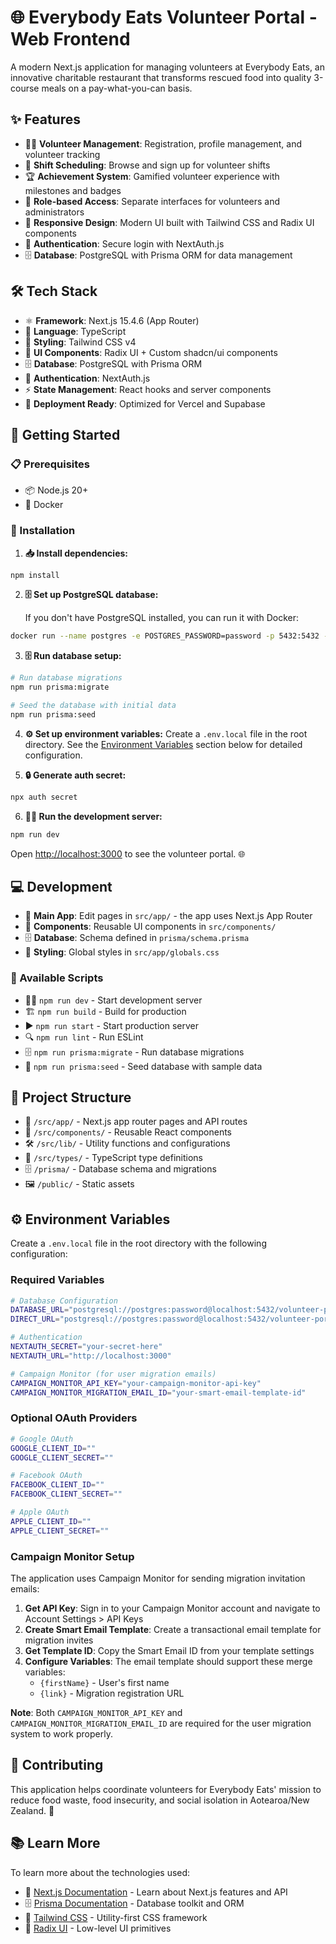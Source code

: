 # 🌐 Everybody Eats Volunteer Portal - Web Frontend

A modern Next.js application for managing volunteers at Everybody Eats, an innovative charitable restaurant that transforms rescued food into quality 3-course meals on a pay-what-you-can basis.

## ✨ Features

- 🙋‍♀️ **Volunteer Management**: Registration, profile management, and volunteer tracking
- 📅 **Shift Scheduling**: Browse and sign up for volunteer shifts
- 🏆 **Achievement System**: Gamified volunteer experience with milestones and badges
- 👥 **Role-based Access**: Separate interfaces for volunteers and administrators
- 🎨 **Responsive Design**: Modern UI built with Tailwind CSS and Radix UI components
- 🔐 **Authentication**: Secure login with NextAuth.js
- 🗄️ **Database**: PostgreSQL with Prisma ORM for data management

## 🛠️ Tech Stack

- ⚛️ **Framework**: Next.js 15.4.6 (App Router)
- 📝 **Language**: TypeScript
- 🎨 **Styling**: Tailwind CSS v4
- 🧩 **UI Components**: Radix UI + Custom shadcn/ui components
- 🗄️ **Database**: PostgreSQL with Prisma ORM
- 🔐 **Authentication**: NextAuth.js
- ⚡ **State Management**: React hooks and server components
- 🚀 **Deployment Ready**: Optimized for Vercel and Supabase

## 🚀 Getting Started

### 📋 Prerequisites

- 📦 Node.js 20+
- 🐳 Docker

### 🔧 Installation

1. **📥 Install dependencies:**

```bash
npm install
```

2. **🗄️ Set up PostgreSQL database:**

   If you don't have PostgreSQL installed, you can run it with Docker:

```bash
docker run --name postgres -e POSTGRES_PASSWORD=password -p 5432:5432 -d postgres
```

3. **🗄️ Run database setup:**

```bash
# Run database migrations
npm run prisma:migrate

# Seed the database with initial data
npm run prisma:seed
```

4. **⚙️ Set up environment variables:**
   Create a `.env.local` file in the root directory. See the [Environment Variables](#-environment-variables) section below for detailed configuration.

5. **🔒 Generate auth secret:**

```bash
npx auth secret
```

6. **🏃‍♂️ Run the development server:**

```bash
npm run dev
```

Open [http://localhost:3000](http://localhost:3000) to see the volunteer portal. 🌐

## 💻 Development

- 📱 **Main App**: Edit pages in `src/app/` - the app uses Next.js App Router
- 🧩 **Components**: Reusable UI components in `src/components/`
- 🗄️ **Database**: Schema defined in `prisma/schema.prisma`
- 🎨 **Styling**: Global styles in `src/app/globals.css`

### 📜 Available Scripts

- 🏃‍♂️ `npm run dev` - Start development server
- 🏗️ `npm run build` - Build for production
- ▶️ `npm run start` - Start production server
- 🔍 `npm run lint` - Run ESLint
- 🗄️ `npm run prisma:migrate` - Run database migrations
- 🌱 `npm run prisma:seed` - Seed database with sample data

## 📁 Project Structure

- 📱 `/src/app/` - Next.js app router pages and API routes
- 🧩 `/src/components/` - Reusable React components
- 🛠️ `/src/lib/` - Utility functions and configurations
- 📝 `/src/types/` - TypeScript type definitions
- 🗄️ `/prisma/` - Database schema and migrations
- 🖼️ `/public/` - Static assets

## ⚙️ Environment Variables

Create a `.env.local` file in the root directory with the following configuration:

### Required Variables

```bash
# Database Configuration
DATABASE_URL="postgresql://postgres:password@localhost:5432/volunteer-portal"
DIRECT_URL="postgresql://postgres:password@localhost:5432/volunteer-portal"

# Authentication
NEXTAUTH_SECRET="your-secret-here"
NEXTAUTH_URL="http://localhost:3000"

# Campaign Monitor (for user migration emails)
CAMPAIGN_MONITOR_API_KEY="your-campaign-monitor-api-key"
CAMPAIGN_MONITOR_MIGRATION_EMAIL_ID="your-smart-email-template-id"
```

### Optional OAuth Providers

```bash
# Google OAuth
GOOGLE_CLIENT_ID=""
GOOGLE_CLIENT_SECRET=""

# Facebook OAuth
FACEBOOK_CLIENT_ID=""
FACEBOOK_CLIENT_SECRET=""

# Apple OAuth
APPLE_CLIENT_ID=""
APPLE_CLIENT_SECRET=""
```

### Campaign Monitor Setup

The application uses Campaign Monitor for sending migration invitation emails:

1. **Get API Key**: Sign in to your Campaign Monitor account and navigate to Account Settings > API Keys
2. **Create Smart Email Template**: Create a transactional email template for migration invites
3. **Get Template ID**: Copy the Smart Email ID from your template settings
4. **Configure Variables**: The email template should support these merge variables:
   - `{firstName}` - User's first name
   - `{link}` - Migration registration URL

**Note**: Both `CAMPAIGN_MONITOR_API_KEY` and `CAMPAIGN_MONITOR_MIGRATION_EMAIL_ID` are required for the user migration system to work properly.

## 🤝 Contributing

This application helps coordinate volunteers for Everybody Eats' mission to reduce food waste, food insecurity, and social isolation in Aotearoa/New Zealand. 🌱

## 📚 Learn More

To learn more about the technologies used:

- 📖 [Next.js Documentation](https://nextjs.org/docs) - Learn about Next.js features and API
- 🗄️ [Prisma Documentation](https://www.prisma.io/docs) - Database toolkit and ORM
- 🎨 [Tailwind CSS](https://tailwindcss.com/docs) - Utility-first CSS framework
- 🧩 [Radix UI](https://www.radix-ui.com/) - Low-level UI primitives
